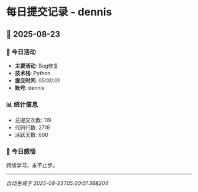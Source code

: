 # 每日提交记录 - dennis

## 📅 2025-08-23

### 🎯 今日活动
- **主要活动**: Bug修复
- **技术栈**: Python
- **提交时间**: 05:00:01
- **账号**: dennis

### 📊 统计信息
- 总提交次数: 119
- 代码行数: 2718
- 活跃天数: 600

### 💭 今日感悟
持续学习，永不止步。

---
*自动生成于 2025-08-23T05:00:01.368204*
